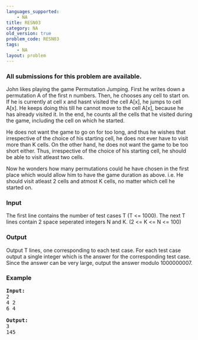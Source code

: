 ```yaml
---
languages_supported:
    - NA
title: RESN03
category: NA
old_version: true
problem_code: RESN03
tags:
    - NA
layout: problem
---
```

###  All submissions for this problem are available. 

John likes playing the game Permutation Jumping. First he writes down a permutation A of the first n numbers. Then, he chooses any cell to start on. If he is currently at cell x and hasnt visited the cell A\[x\], he jumps to cell A\[x\]. He keeps doing this till he cannot move to the cell A\[x\], because he has already visited it. In the end, he counts all the cells that he visited during the game, including the cell on which he started.

He does not want the game to go on for too long, and thus he wishes that irrespective of the choice of his starting cell, he does not ever have to visit more than K cells. On the other hand, he does not want the game to be too short either. Thus, irrespective of the choice of his starting cell, he should be able to visit atleast two cells.

Now he wonders how many permutations could he have chosen in the first place which would allow him to have the game duration as above. i.e. He should visit atleast 2 cells and atmost K cells, no matter which cell he started on.

### Input

The first line contains the number of test cases T (T <= 1000). The next T lines contain 2 space seperated integers N and K. (2 <= K <= N <= 100)

### Output

Output T lines, one corresponding to each test case. For each test case output a single integer which is the answer for the corresponding test case. Since the answer can be very large, output the answer modulo 1000000007.

### Example

<pre>
<b>Input:</b>
2
4 2
6 4

<b>Output:</b>
3
145
</pre>